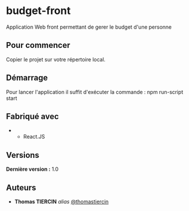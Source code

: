 # budget-front

Application Web front permettant de gerer le budget d'une personne

## Pour commencer

Copier le projet sur votre répertoire local.

## Démarrage

Pour lancer l'application il suffit d'exécuter la commande :
npm run-script start

## Fabriqué avec

* - React.JS

## Versions
**Dernière version :** 1.0

## Auteurs
* **Thomas TIERCIN** _alias_ [@thomastiercin](https://github.com/thomastiercin)

